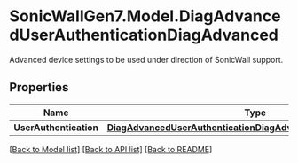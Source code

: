 # SonicWallGen7.Model.DiagAdvancedUserAuthenticationDiagAdvanced
Advanced device settings to be used under direction of SonicWall support.

## Properties

Name | Type | Description | Notes
------------ | ------------- | ------------- | -------------
**UserAuthentication** | [**DiagAdvancedUserAuthenticationDiagAdvancedUserAuthentication**](DiagAdvancedUserAuthenticationDiagAdvancedUserAuthentication.md) |  | [optional] 

[[Back to Model list]](../README.md#documentation-for-models) [[Back to API list]](../README.md#documentation-for-api-endpoints) [[Back to README]](../README.md)

